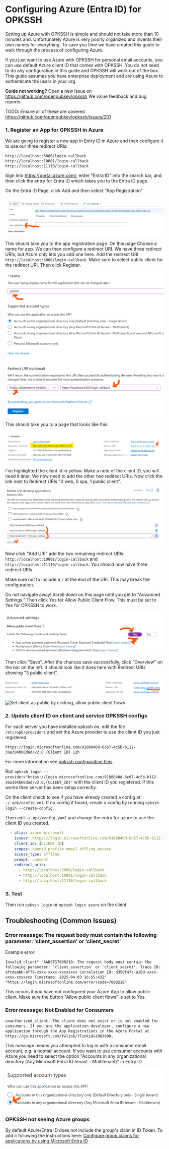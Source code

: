 # Configuring Azure (Entra ID) for OPKSSH

Setting up Azure with OPKSSH is simple and should not take more than 10 minutes and.
Unfortunately Azure is very poorly organized and invents their own names for everything.
To save you time we have created this guide to walk through the process of configuring Azure.

If you just want to use Azure with OPKSSH for personal email accounts, you can use default Azure client ID that comes with OPKSSH. You do not need to do any configuration in this guide and OPKSSH will work out of the box.
This guide assumes you have enterprise deployment and are using Azure to authenticate the users in your org.

**Guide not working?** Open a new issue on https://github.com/openpubkey/opkssh 
We value feedback and bug reports.

TODO: Ensure all of these are covered
https://github.com/openpubkey/opkssh/issues/201



### 1. Register an App for OPKSSH in Azure

We are going to register a new app in Entry ID in Azure and then configure it to use our three redirect URIs:

```
http://localhost:3000/login-callback
http://localhost:10001/login-callback
http://localhost:11110/login-callback
```

Sign into <https://portal.azure.com/>, enter "Entra ID" into the search bar, and then click the entry for Entra ID which takes you to the Entra ID page.

On the Entra ID Page, click Add and then select "App Registration"

![App Registration page](azure_figs/addapp.png)

This should take you to the app registration page.
On this page Choose a name for app. We can then configure a redirect URI.
We have three redirect URIs, but Azure only lets you add one here.
Add the redirect URI `http://localhost:3000/login-callback`.
Make sure to select public client for the redirect URI.
Then click Register.

![Register App](azure_figs/regapp.png)

This should take you to a page that looks like this.

![alt text](azure_figs/registered.png)

I've highlighted the client id in yellow. Make a note of the client ID, you will need it later.
We now need to add the other two redirect URIs.
Now click the link next to Redirect URIs "0 web, 0 spa, 1 public client".

![alt text](azure_figs/adduri.png)

Now click "Add URI" add the two remaining redirect URIs: `http://localhost:10001/login-callback` and `http://localhost:11110/login-callback`. You should now have three redirect URIs.

Make sure not to include a `/` at the end of the URI.
This may break the configuration.

Do not navigate away!
Scroll down on this page until you get to "Advanced Settings."
Then click Yes for Allow Public Client Flow.
This must be set to Yes for OPKSSH to work.

![alt text](azure_figs/allowpublic.png)

Then click "Save".
After the chances save successfully, click "Overview" on the bar on the left.
It should look like it does here with Redirect URIs showing "3 public client".

![alt text](azure_figs/overview.png)

![Set client as public by clicking, allow public client flows](azure_figs/publicclient.png)

### 2. Update client ID on client and service OPKSSH configs

For each server you have installed opkssh on, edit the file `/etc/opk/providers` and set the Azure provider to use the client ID you just registered.

```
https://login.microsoftonline.com/9188040d-6c67-4c5b-b112-36a304b66dad/v2.0 {Client ID} 12h
```

For more information see [opkssh configuration files](https://github.com/openpubkey/opkssh/blob/main/docs/config.md).

Run `opkssh login --provider="https://login.microsoftonline.com/9188040d-6c67-4c5b-b112-36a304b66dad/v2.0,{CLIENT_ID}"` with the client ID you registered.
If this works then server has been setup correctly.

On the client check to see if you have already created a config at `~/.opk/config.yml`. If no config if found, create a config by running `opkssh login --create-config`.

Then edit `~/.opk/config.yaml` and change the entry for azure to use the client ID you created.

```yaml
  - alias: azure microsoft
    issuer: https://login.microsoftonline.com/9188040d-6c67-4c5b-b112-36a304b66dad/v2.0
    client_id: {CLIENT ID}
    scopes: openid profile email offline_access
    access_type: offline
    prompt: consent
    redirect_uris:
      - http://localhost:3000/login-callback
      - http://localhost:10001/login-callback
      - http://localhost:11110/login-callback
```


### 3. Test

Then run `opkssh login` or `opkssh login azure` on the client 

## Troubleshooting (Common Issues)

### Error message: The request body must contain the following parameter: 'client_assertion' or 'client_secret'

Example error:
```
Invalid_client" "AADSTS7000218: The request body must contain the following parameter: 'client_assertion' or 'client_secret'. Trace ID: afcdeabb-bf79-xxxx-xxxx-xxxxxxxx Correlation ID: d350f47c-a16d-xxxx-xxxx-xxxxxxx Timestamp: 2025-04-03 16:55:43Z" "https://login.microsoftonline.com/error?code=7000218"
```

This occurs if you have not configured your Azure App to allow public client. Make sure the button "Allow public client flows" is set to Yes.

### Error message: Not Enabled for Consumers

```
unauthorized_client: The client does not exist or is not enabled for consumers. If you are the application developer, configure a new application through the App Registrations in the Azure Portal at https://go.microsoft.com/fwlink/?linkid=2083908.
```

This message means you attempted to log in with a consumer email account, e.g. a hotmail account.
If you want to use consumer accounts with Azure you need to select the option "Accounts in any organizational directory (Any Microsoft Entra ID tenant - Multitenant)" in Entry ID.

![select the correct account type](azure_figs/accounttypes.png)

### OPKSSH not seeing Azure groups

By default Azure/Entra ID does not include the group's claim in ID Token.
To add it following the instructions here: [Configure group claims for applications by using Microsoft Entra ID](https://learn.microsoft.com/en-us/entra/identity/hybrid/connect/how-to-connect-fed-group-claims)
